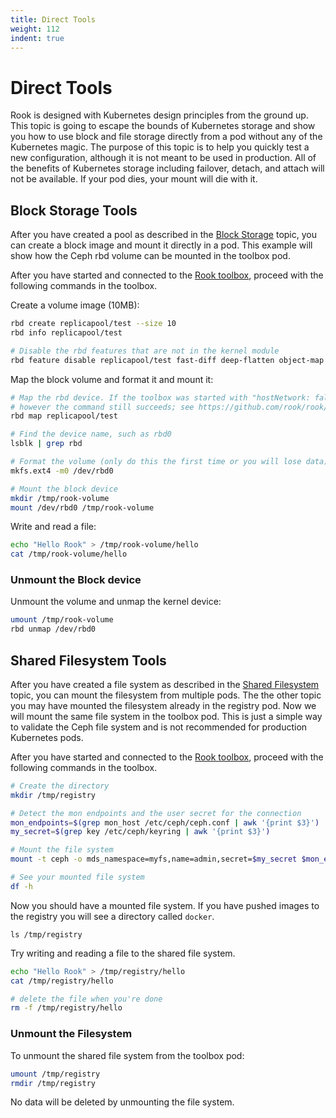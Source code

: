 ```yaml
---
title: Direct Tools
weight: 112
indent: true
---
```


# Direct Tools

Rook is designed with Kubernetes design principles from the ground up. This topic is going to escape the bounds of Kubernetes storage and show you how to
use block and file storage directly from a pod without any of the Kubernetes magic. The purpose of this topic is to help you quickly test a new configuration,
although it is not meant to be used in production. All of the benefits of Kubernetes storage including failover, detach, and attach will not be available.
If your pod dies, your mount will die with it.

## Block Storage Tools

After you have created a pool as described in the [Block Storage](ceph-block.md) topic, you can create a block image and mount it directly in a pod.
This example will show how the Ceph rbd volume can be mounted in the toolbox pod.

After you have started and connected to the [Rook toolbox](ceph-toolbox.md), proceed with the following commands in the toolbox.

Create a volume image (10MB):
```bash
rbd create replicapool/test --size 10
rbd info replicapool/test

# Disable the rbd features that are not in the kernel module
rbd feature disable replicapool/test fast-diff deep-flatten object-map
```

Map the block volume and format it and mount it:
```bash
# Map the rbd device. If the toolbox was started with "hostNetwork: false" this hangs and you have to stop it with Ctrl-C,
# however the command still succeeds; see https://github.com/rook/rook/issues/2021
rbd map replicapool/test

# Find the device name, such as rbd0
lsblk | grep rbd

# Format the volume (only do this the first time or you will lose data)
mkfs.ext4 -m0 /dev/rbd0

# Mount the block device
mkdir /tmp/rook-volume
mount /dev/rbd0 /tmp/rook-volume
```

Write and read a file:
```bash
echo "Hello Rook" > /tmp/rook-volume/hello
cat /tmp/rook-volume/hello
```

### Unmount the Block device

Unmount the volume and unmap the kernel device:
```bash
umount /tmp/rook-volume
rbd unmap /dev/rbd0
```

## Shared Filesystem Tools

After you have created a file system as described in the [Shared Filesystem](ceph-filesystem.md) topic, you can mount the filesystem from multiple pods.
The the other topic you may have mounted the filesystem already in the registry pod. Now we will mount the same file system in the toolbox pod.
This is just a simple way to validate the Ceph file system and is not recommended for production Kubernetes pods.

After you have started and connected to the [Rook toolbox](ceph-toolbox.md), proceed with the following commands in the toolbox.

```bash
# Create the directory
mkdir /tmp/registry

# Detect the mon endpoints and the user secret for the connection
mon_endpoints=$(grep mon_host /etc/ceph/ceph.conf | awk '{print $3}')
my_secret=$(grep key /etc/ceph/keyring | awk '{print $3}')

# Mount the file system
mount -t ceph -o mds_namespace=myfs,name=admin,secret=$my_secret $mon_endpoints:/ /tmp/registry

# See your mounted file system
df -h
```

Now you should have a mounted file system. If you have pushed images to the registry you will see a directory called `docker`.
```
ls /tmp/registry
```

Try writing and reading a file to the shared file system.

```bash
echo "Hello Rook" > /tmp/registry/hello
cat /tmp/registry/hello

# delete the file when you're done
rm -f /tmp/registry/hello
```

### Unmount the Filesystem

To unmount the shared file system from the toolbox pod:
```bash
umount /tmp/registry
rmdir /tmp/registry
```

No data will be deleted by unmounting the file system.
